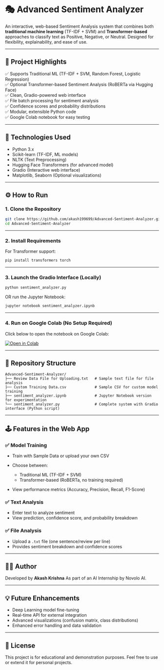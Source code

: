 # 🎭 Advanced Sentiment Analyzer

An interactive, web-based Sentiment Analysis system that combines both **traditional machine learning** (TF-IDF + SVM) and **Transformer-based** approaches to classify text as Positive, Negative, or Neutral. Designed for flexibility, explainability, and ease of use.

---

## 🎯 Project Highlights

✅ Supports Traditional ML (TF-IDF + SVM, Random Forest, Logistic Regression)  
✅ Optional Transformer-based Sentiment Analysis (RoBERTa via Hugging Face)  
✅ Clean, Gradio-powered web interface  
✅ File batch processing for sentiment analysis  
✅ Confidence scores and probability distributions  
✅ Modular, extensible Python code  
✅ Google Colab notebook for easy testing  

---

## 🧩 Technologies Used

- Python 3.x  
- Scikit-learn (TF-IDF, ML models)  
- NLTK (Text Preprocessing)  
- Hugging Face Transformers (for advanced model)  
- Gradio (Interactive web interface)  
- Matplotlib, Seaborn (Optional visualizations)  

---

## ⚙️ How to Run

### 1. Clone the Repository

```bash
git clone https://github.com/akash199699/Advanced-Sentiment-Analyzer.git
cd Advanced-Sentiment-Analyzer
````

---

### 2. Install Requirements

For Transformer support:

```bash
pip install transformers torch
```

---

### 3. Launch the Gradio Interface (Locally)

```bash
python sentiment_analyzer.py
```

OR run the Jupyter Notebook:

```bash
jupyter notebook sentiment_analyzer.ipynb
```

---

### 4. Run on Google Colab (No Setup Required)

Click below to open the notebook on Google Colab:

[![Open in Colab](https://colab.research.google.com/assets/colab-badge.svg)]((https://colab.research.google.com/drive/1HGtOZmL40Sj6qhxrhOKvIca1y2n-ZcA-?usp=sharing)](https://colab.research.google.com/drive/1r_MLV4IWSA6vyjM-5e_sB5mslGpWoueM?usp=sharing))

---

## 📂 Repository Structure

```
Advanced-Sentiment-Analyzer/
├── Review Data File for Uploading.txt   # Sample text file for file analysis
├── Custom Training Data.csv             # Sample CSV for custom model training
├── sentiment_analyzer.ipynb             # Jupyter Notebook version for experimentation
└── sentiment_analyzer.py                # Complete system with Gradio interface (Python script)
```

---

## 🕹️ Features in the Web App

### ✅ Model Training

* Train with Sample Data or upload your own CSV
* Choose between:

  * Traditional ML (TF-IDF + SVM)
  * Transformer-based (RoBERTa, no training required)
* View performance metrics (Accuracy, Precision, Recall, F1-Score)

### ✅ Text Analysis

* Enter text to analyze sentiment
* View prediction, confidence score, and probability breakdown

### ✅ File Analysis

* Upload a `.txt` file (one sentence/review per line)
* Provides sentiment breakdown and confidence scores

---

## 👨‍💻 Author

Developed by **Akash Krishna**
As part of an AI Internship by Novolo AI.

---

## 💡 Future Enhancements

* Deep Learning model fine-tuning
* Real-time API for external integration
* Advanced visualizations (confusion matrix, class distributions)
* Enhanced error handling and data validation

---

## 📝 License

This project is for educational and demonstration purposes. Feel free to use or extend it for personal projects.

```
